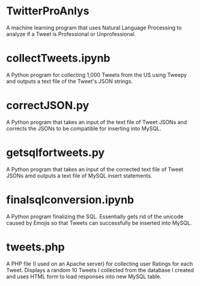 # TwitterProAnlys
A machine learning program that uses Natural Language Processing to analyze if a Tweet is Professional or Unprofessional.

# collectTweets.ipynb
A Python program for collecting 1,000 Tweets from the US using Tweepy and outputs a text file of the Tweet's JSON strings.

# correctJSON.py
A Python program that takes an input of the text file of Tweet JSONs and corrects the JSONs to be compatible for inserting into MySQL.

# getsqlfortweets.py
A Python program that takes an input of the corrected text file of Tweet JSONs amd outputs a text file of MySQL insert statements.

# finalsqlconversion.ipynb
A Python program finalizing the SQL. Essentially gets rid of the unicode caused by Emojis so that Tweets can successfully be inserted into MySQL.

# tweets.php
A PHP file (I used on an Apache server) for collecting user Ratings for each Tweet. Displays a random 10 Tweets I collected from the database I created and uses HTML form to load responses into new MySQL table.
